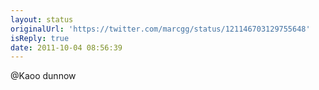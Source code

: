 ```yaml
---
layout: status
originalUrl: 'https://twitter.com/marcgg/status/121146703129755648'
isReply: true
date: 2011-10-04 08:56:39
---
```


@Kaoo dunnow
